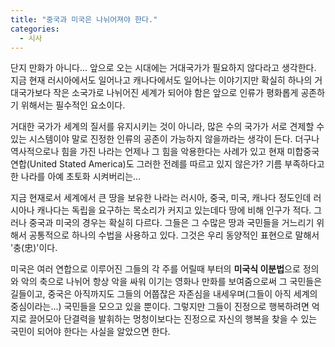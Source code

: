 ```yaml
---
title: "중국과 미국은 나뉘어져야 한다."
categories:
  - 시사
---
```


[](/assets/images/posts/2004/09/ek200000000046.jpg)
[](/assets/images/posts/2004/09/ek200000000047.jpg)

단지 만화가 아니다... 앞으로 오는 시대에는 거대국가가 필요하지 않다라고 생각한다. 지금 현재 러시아에서도 일어나고 캐나다에서도 일어나는 이야기지만 확실히 하나의 거대국가보다 작은 소국가로 나뉘어진 세계가 되어야 함은 앞으로 인류가 평화롭게 공존하기 위해서는 필수적인 요소이다.  
  
거대한 국가가 세계의 질서를 유지시키는 것이 아니라, 많은 수의 국가가 서로 견제할 수 있는 시스템이야 말로 진정한 인류의 공존이 가능하지 않을까라는 생각이 든다. 더구나 역사적으로나 힘을 가진 나라는 언제나 그 힘을 악용한다는 사례가 있고 현재 미합중국연합(United Stated America)도 그러한 전례를 따르고 있지 않은가? 기름 부족하다고 한 나라를 아예 초토화 시켜버리는...  
  
지금 현재로서 세계에서 큰 땅을 보유한 나라는 러시아, 중국, 미국, 캐나다 정도인데 러시아나 캐나다는 독립을 요구하는 목소리가 커지고 있는데다 땅에 비해 인구가 적다. 그러나 중국과 미국의 경우는 확실히 다르다. 그들은 그 수많은 땅과 국민들을 거느리기 위해서 공통적으로 하나의 수법을 사용하고 있다. 그것은 우리 동양적인 표현으로 말해서 '충(忠)'이다.  
  
미국은 여러 연합으로 이루어진 그들의 각 주를 어릴때 부터의 **미국식 이분법**으로 정의와 악의 축으로 나뉘어 항상 악을 싸워 이기는 영화나 만화를 보여줌으로써 그 국민들은 길들이고, 중국은 아직까지도 그들의 어쭙잖은 자존심을 내세우며(그들이 아직 세계의 중심이라는...) 국민들을 모으고 있을 뿐이다. 그렇지만 그들이 진정으로 행복하려면 억지로 끌어모아 단결력을 발휘하는 멍청이보다는 진정으로 자신의 행복을 찾을 수 있는 국민이 되어야 한다는 사실을 알았으면 한다.
